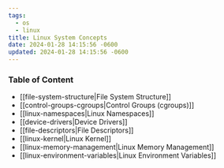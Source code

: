 ```yaml
---
tags:
  - os
  - linux
title: Linux System Concepts
date: 2024-01-28 14:15:56 -0600
updated: 2024-01-28 14:15:56 -0600
---
```


### Table of Content

* [[file-system-structure|File System Structure]]
* [[control-groups-cgroups|Control Groups (cgroups)]]
* [[linux-namespaces|Linux Namespaces]]
* [[device-drivers|Device Drivers]]
* [[file-descriptors|File Descriptors]]
* [[linux-kernel|Linux Kernel]]
* [[linux-memory-management|Linux Memory Management]]
* [[linux-environment-variables|Linux Environment Variables]]
